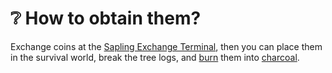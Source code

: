# ❔ How to obtain them?

Exchange coins at the [Sapling Exchange Terminal](../custom-tree/how-to-obtain-them.md#sapling-exchange-terminal), then you can place them in the survival world, break the tree logs, and [burn](cooking-recipes.md) them into [charcoal](./).
